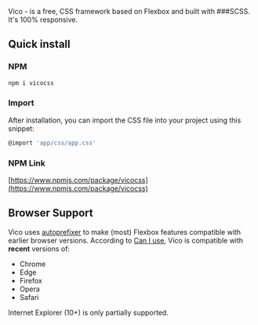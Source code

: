 
 Vico - is a free, CSS framework based on Flexbox and built with ###SCSS. It's 100% responsive.
## Quick install

### NPM

```sh
npm i vicocss
```

### Import
After installation, you can import the CSS file into your project using this snippet:

```sh
@import 'app/css/app.css'
```

### NPM Link

[https://www.npmjs.com/package/vicocss](https://www.npmjs.com/package/vicocss)


## Browser Support

Vico uses [autoprefixer](https://github.com/postcss/autoprefixer) to make (most) Flexbox features compatible with earlier browser versions. According to [Can I use](https://caniuse.com/#feat=flexbox), Vico is compatible with **recent** versions of:

* Chrome
* Edge
* Firefox
* Opera
* Safari

Internet Explorer (10+) is only partially supported.


